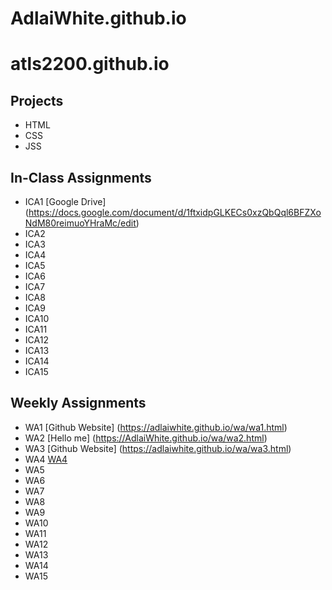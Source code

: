 # AdlaiWhite.github.io

# atls2200.github.io

## Projects
+ HTML
+ CSS
+ JSS

## In-Class Assignments
+ ICA1 [Google Drive] (https://docs.google.com/document/d/1ftxidpGLKECs0xzQbQql6BFZXoNdM80reimuoYHraMc/edit)
+ ICA2
+ ICA3
+ ICA4
+ ICA5
+ ICA6
+ ICA7
+ ICA8
+ ICA9
+ ICA10
+ ICA11
+ ICA12
+ ICA13
+ ICA14
+ ICA15

## Weekly Assignments
+ WA1 [Github Website] (https://adlaiwhite.github.io/wa/wa1.html)
+ WA2 [Hello me] (https://AdlaiWhite.github.io/wa/wa2.html)
+ WA3 [Github Website] (https://adlaiwhite.github.io/wa/wa3.html)
+ WA4 [WA4](/wa/wa4.html)
+ WA5
+ WA6
+ WA7
+ WA8
+ WA9
+ WA10
+ WA11
+ WA12
+ WA13
+ WA14
+ WA15